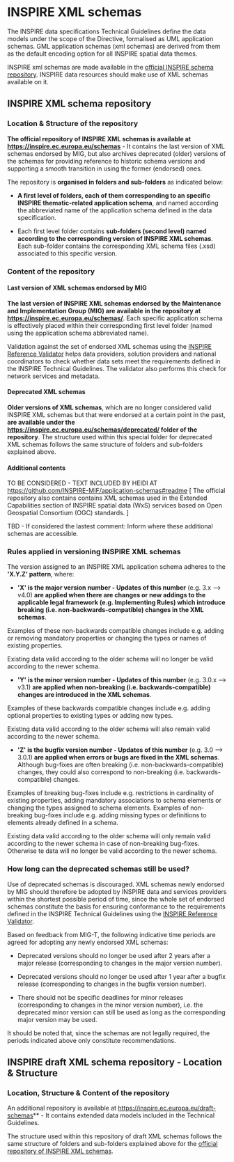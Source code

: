 # INSPIRE XML schemas

The INSPIRE data specifications Technical Guidelines define the data models under the scope of the Directive, formalised as UML application schemas. GML application schemas (xml schemas) are derived from them as the default encoding option for all INSPIRE spatial data themes. 

INSPIRE xml schemas are made available in the [official INSPIRE schema repository](https://inspire.ec.europa.eu/schemas). INSPIRE data resources should make use of XML schemas available on it.

## INSPIRE XML schema repository

### Location & Structure of the repository

**The official repository of INSPIRE XML schemas is available at https://inspire.ec.europa.eu/schemas** - It contains the last version of XML schemas endorsed by MIG, but also archives deprecated (older) versions of the schemas for providing reference to historic schema versions and supporting a smooth transition in using the former (endorsed) ones.

The repository is **organised in folders and sub-folders** as indicated below:

* **A first level of folders, each of them corresponding to an specific INSPIRE thematic-related application schema**, and named according the abbreviated name of the application schema defined in the data specification.

* Each first level folder contains **sub-folders (second level) named according to the corresponding version of INSPIRE XML schemas**. Each sub-folder contains the corresponding XML schema files (.xsd) associated to this specific version.

### Content of the repository 

#### Last version of XML schemas endorsed by MIG
**The last version of INSPIRE XML schemas endorsed by the Maintenance and Implementation Group (MIG) are available in the repository at https://inspire.ec.europa.eu/schemas/**. Each specific application schema is effectively placed within their corresponding first level folder (named using the application schema abbreviated name). 

Validation against the set of endorsed XML schemas using the [INSPIRE Reference Validator](https://inspire.ec.europa.eu/validator) helps data providers, solution providers and national coordinators to check whether data sets meet the requirements defined in the INSPIRE Technical Guidelines. The validator also performs this check for network services and metadata.

#### Deprecated XML schemas
**Older versions of XML schemas**, which are no longer considered valid INSPIRE XML schemas but that were endorsed at a certain point in the past, **are available under the https://inspire.ec.europa.eu/schemas/deprecated/ folder of the repository**. The structure used within this special folder for deprecated XML schemas follows the same structure of folders and sub-folders explained above.

#### Additional contents
TO BE CONSIDERED - TEXT INCLUDED BY HEIDI AT https://github.com/INSPIRE-MIF/application-schemas#readme [
The official repository also contains contains XML schemas used in the Extended Capabilities section of INSPIRE spatial data (WxS) services based on Open Geospatial Consortium (OGC) standards. ]

TBD - If considered the lastest comment: Inform where these additional schemas are accessible.

### Rules applied in versioning INSPIRE XML schemas
The version assigned to an INSPIRE XML application schema adheres to the **'X.Y.Z' pattern**, where:

* **'X' is the major version number - Updates of this number** (e.g. 3.x --> v4.0) **are applied when there are changes or new addings to the applicable legal framework (e.g. Implementing Rules) which introduce breaking (i.e. non-backwards-compatible) changes in the XML schemas**. 

Examples of these non-backwards compatible changes include e.g. adding or removing mandatory properties or changing the types or names of existing properties.

Existing data valid according to the older schema will no longer be valid according to the newer schema.

* **'Y' is the minor version number - Updates of this number** (e.g. 3.0.x --> v3.1) **are applied when non-breaking (i.e. backwards-compatible) changes are introduced in the XML schemas**. 

Examples of these backwards compatible changes include e.g. adding optional properties to existing types or adding new types.

Existing data valid according to the older schema will also remain valid according to the newer schema.

* **'Z' is the bugfix version number - Updates of this number** (e.g. 3.0 --> 3.0.1) **are applied when errors or bugs are fixed in the XML schemas**. Although bug-fixes are often breaking (i.e. non-backwards-compatible) changes, they could also correspond to non-breaking (i.e. backwards-compatible) changes.

Examples of breaking bug-fixes include e.g. restrictions in cardinality of existing properties, adding mandatory associations to schema elements or changing the types assigned to schema elements. Examples of non-breaking bug-fixes include e.g. adding missing types or definitions to elements already defined in a schema.

Existing data valid according to the older schema will only remain valid according to the newer schema in case of non-breaking bug-fixes. Otherwise te data will no longer be valid according to the newer schema.

### How long can the deprecated schemas still be used? 

Use of deprecated schemas is discouraged. XML schemas newly endorsed by MIG should therefore be adopted by INSPIRE data and services providers within the shortest possible period of time, since the whole set of endorsed schemas constitute the basis for ensuring conformance to the requirements defined in the INSPIRE Technical Guidelines using the [INSPIRE Reference Validator](https://inspire.ec.europa.eu/validator).

Based on feedback from MIG-T, the following indicative time periods are agreed for adopting any newly endorsed XML schemas: 

* Deprecated versions should no longer be used after 2 years after a major release (corresponding to changes in the major version number).

* Deprecated versions should no longer be used after 1 year after a bugfix release (corresponding to changes in the bugfix version number).

* There should not be specific deadlines for minor releases (corresponding to changes in the minor version number), i.e. the deprecated minor version can still be used as long as the corresponding major version may be used. 

It should be noted that, since the schemas are not legally required, the periods indicated above only constitute recommendations.

## INSPIRE draft XML schema repository - Location & Structure

### Location, Structure & Content of the repository

An additional repository is available at https://inspire.ec.europa.eu/draft-schemas** - It contains extended data models included in the Technical Guidelines.

The structure used within this repository of draft XML schemas follows the same structure of folders and sub-folders explained above for the [official repository of INSPIRE XML schemas](https://inspire.ec.europa.eu/schemas).

